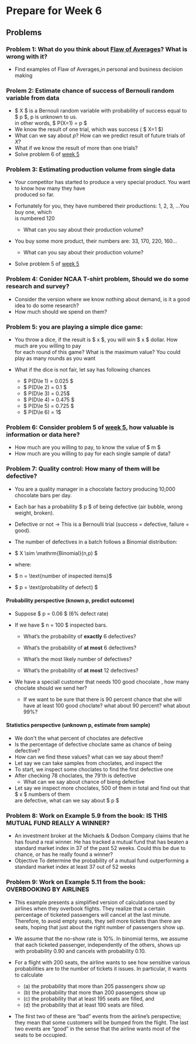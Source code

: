 # Prepare for Week 6
## Problems
### Problem 1: What do you think about [Flaw of Averages](../concepts/flaw_of_averages.md)? What is wrong with it?
- Find examples of Flaw of Averages,in personal and business decision making
### Prolem 2: Estimate chance of success of Bernouli random variable from data
- $ X $ is a Bernouli random variable with probability of success equal to $ p $, p is unknown to us.  
in other words, $ P(X=1) = p $
- We know the result of one trial, which was success ( $ X=1 $)
- What can we say about $p$? How can we predict result of future trials of $X$?
- What if we know the result of more than one trials?
- Solve problem 6 of [week 5](week05.md)

### Problem 3: Estimating production volume from single data
- Your competitor has started to produce a very special product. You want to know how many they have  
produced so far.
- Fortunately for you, they have numbered their productions: 1, 2, 3, ...You buy one, which  
is numbered 120
    - What can you say about their production volume?   
- You buy some more product, their numbers are: 33, 170, 220, 160...
    - What can you say about their production volume?  

- Solve problem 5 of [week 5](week05.md)

### Problem 4: Conider NCAA T-shirt problem, Should we do some research and survey?
- Consider the version where we know nothing about demand, is it a good idea to do some research?  
- How much should we spend on them?

### Problem 5: you are playing a simple dice game:
- You throw a dice, if the result is $ x $, you will win $ x $ dollar. How much are you willing to pay  
for each round of this game? What is the maximum value? You could play as many rounds as you want

- What if the dice is not fair, let say has following chances
    - $ P(D\le 1) = 0.025 $
    - $ P(D\le 2) = 0.1 $
    - $ P(D\le 3) = 0.25$
    - $ P(D\le 4) = 0.475 $
    - $ P(D\le 5) = 0.725 $
    - $ P(D\le 6) = 1$
### Problem 6: Consider problem 5 of [week 5](week05.md), how valuable is information or data here?
- How much are you willing to pay, to know the value of $ m $
- How much are you willing to pay for each single sample of data?

### Problem 7: Quality control: How many of them will be defective?
- You are a quality manager in a chocolate factory producing 10,000 chocolate bars per day.
- Each bar has a probability $ p $ of being defective (air bubble, wrong weight, broken).

- Defective or not → This is a Bernoulli trial (success = defective, failure = good).
- The number of defectives in a batch follows a Binomial distribution:

- $ X \sim \mathrm{Binomial}(n,p) $
- where: 
- $ n  = \text{number of inspected items}$
- $ p = \text{probability of defect} $
#### Probability perspective (known p, predict outcome)

- Suppose $ p = 0.06 $ (6% defect rate)

    
- If we have  $ n = 100 $ inspected bars.
    
    - What’s the probability of **exactly** 6 defectives?
        
    - What’s the probability of **at most** 6 defectives?
        
    - What’s the most likely number of defectives?

    - What’s the probability of **at most** 12 defectives?


- We have a speciall customer that needs 100 good chocolate , how many choclate should we send her?
    - If we want to be sure that there is 90 percent chance that she will have at least 100 good choclate? what about 90 percent? what about 99%?


#### Statistics perspective (unknown p, estimate from sample)
- We don't the what percent of choclates are defective
- Is the percentage of defective choclate same as chance of being defective?
- How can we find these values? what can we say about them?
- Let say we can take samples from choclates, and inspect the
- To start, we inspect some choclates to find the first defective one
- After checking 78 choclates, the 79'th is defective
    - What can we say about chance of bieng defective
- Let say we inspect more choclates, 500 of them in total and find out that $ x $ numbers of them  
are defective, what can we say about $ p $

### Problem 8: Work on Example 5.9 from the book: IS THIS MUTUAL FUND REALLY A WINNER?
- An investment broker at the Michaels & Dodson Company claims that he has found a real winner. He has tracked a mutual fund that has beaten a standard market index in 37 of the past 52 weeks. Could this be due to chance, or has he really found a winner?
- Objective  To determine the probability of a mutual fund outperforming a standard market index at least 37 out of 52 weeks

### Problem 9: Work on Example 5.11 from the book: OVERBOOKING BY AIRLINES
- This example presents a simplified version of calculations used by airlines when they overbook flights. They realize that a certain percentage of ticketed passengers will cancel at the last minute. Therefore, to avoid empty seats, they sell more tickets than there are seats, hoping that just about the right number of passengers show up.
- We assume that the no-show rate is 10%. In binomial terms, we assume that each ticketed passenger, independently of the others, shows up with probability 0.90 and cancels with probability 0.10.

- For a flight with 200 seats, the airline wants to see how sensitive various probabilities are to the number of tickets it issues. In particular, it wants to calculate 
    - (a) the probability that more than 205 passengers show up
    - (b) the probability that more than 200 passengers show up
    - (c) the probability that at least 195 seats are filled, and 
    - (d) the probability that at least 190 seats are filled. 

- The first two of these are “bad” events from the airline’s perspective; they mean that some customers will be bumped from the flight. The last two events are “good” in the sense that the airline wants most of the seats to be occupied.                                       